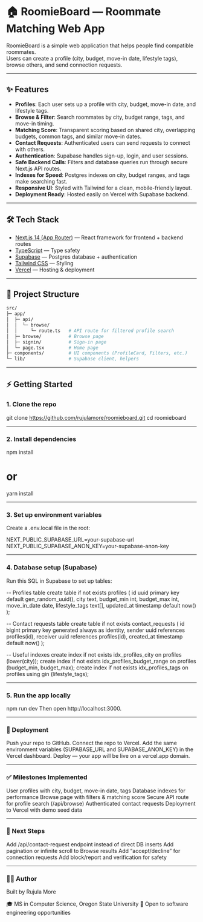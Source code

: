 # 🏠 RoomieBoard — Roommate Matching Web App

RoomieBoard is a simple web application that helps people find compatible roommates.  
Users can create a profile (city, budget, move-in date, lifestyle tags), browse others, and send connection requests.

---

## ✨ Features

- **Profiles**: Each user sets up a profile with city, budget, move-in date, and lifestyle tags.
- **Browse & Filter**: Search roommates by city, budget range, tags, and move-in timing.
- **Matching Score**: Transparent scoring based on shared city, overlapping budgets, common tags, and similar move-in dates.
- **Contact Requests**: Authenticated users can send requests to connect with others.
- **Authentication**: Supabase handles sign-up, login, and user sessions.
- **Safe Backend Calls**: Filters and database queries run through secure Next.js API routes.
- **Indexes for Speed**: Postgres indexes on city, budget ranges, and tags make searching fast.
- **Responsive UI**: Styled with Tailwind for a clean, mobile-friendly layout.
- **Deployment Ready**: Hosted easily on Vercel with Supabase backend.

---

## 🛠️ Tech Stack

- [Next.js 14 (App Router)](https://nextjs.org/) — React framework for frontend + backend routes
- [TypeScript](https://www.typescriptlang.org/) — Type safety
- [Supabase](https://supabase.com/) — Postgres database + authentication
- [Tailwind CSS](https://tailwindcss.com/) — Styling
- [Vercel](https://vercel.com/) — Hosting & deployment

---

## 📂 Project Structure

```bash
src/
├─ app/
│  ├─ api/
│  │  └─ browse/
│  │     └─ route.ts   # API route for filtered profile search
│  ├─ browse/          # Browse page
│  ├─ signin/          # Sign-in page
│  └─ page.tsx         # Home page
├─ components/         # UI components (ProfileCard, Filters, etc.)
└─ lib/                # Supabase client, helpers

```
---

## ⚡ Getting Started

### 1. Clone the repo

git clone https://github.com/rujulamore/roomieboard.git
cd roomieboard

---

### 2. Install dependencies

npm install
# or
yarn install

---

### 3. Set up environment variables

Create a .env.local file in the root:

NEXT_PUBLIC_SUPABASE_URL=your-supabase-url
NEXT_PUBLIC_SUPABASE_ANON_KEY=your-supabase-anon-key

---

### 4. Database setup (Supabase)

Run this SQL in Supabase to set up tables:

-- Profiles table
create table if not exists profiles (
  id uuid primary key default gen_random_uuid(),
  city text,
  budget_min int,
  budget_max int,
  move_in_date date,
  lifestyle_tags text[],
  updated_at timestamp default now()
);

-- Contact requests table
create table if not exists contact_requests (
  id bigint primary key generated always as identity,
  sender uuid references profiles(id),
  receiver uuid references profiles(id),
  created_at timestamp default now()
);

-- Useful indexes
create index if not exists idx_profiles_city on profiles (lower(city));
create index if not exists idx_profiles_budget_range on profiles (budget_min, budget_max);
create index if not exists idx_profiles_tags on profiles using gin (lifestyle_tags);

---

### 5. Run the app locally

npm run dev
Then open http://localhost:3000.

---

### 🚀 Deployment

Push your repo to GitHub.
Connect the repo to Vercel.
Add the same environment variables (SUPABASE_URL and SUPABASE_ANON_KEY) in the Vercel dashboard.
Deploy — your app will be live on a vercel.app domain.

---

### ✅ Milestones Implemented

User profiles with city, budget, move-in date, tags
Database indexes for performance
Browse page with filters & matching score
Secure API route for profile search (/api/browse)
Authenticated contact requests
Deployment to Vercel with demo seed data

---

### 🔮 Next Steps

Add /api/contact-request endpoint instead of direct DB inserts
Add pagination or infinite scroll to Browse results
Add “accept/decline” for connection requests
Add block/report and verification for safety

---

### 👩‍💻 Author

Built by Rujula More

🎓 MS in Computer Science, Oregon State University
💼 Open to software engineering opportunities





